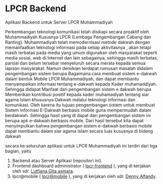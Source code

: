 # LPCR Backend
Aplikasi Backend untuk Server LPCR Muhammadiyah

Perkembangan teknologi komunikasi telah disikapi secara proaktif oleh Muhammadiyah Kususnya LPCR (Lembaga Pengembangan Cabang dan Ranting). Muhammadiyah telah memodernisasi metode dakwah dengan memanfaatkan teknologi informasi pada setiap aktivitasnya , akan tetapi masih terbatas pada media yang umum digunakan oleh masyarakat seperti media sosial, web di Internet dan lain sebagainya, sehingga masih terbatas, parsial dan belum tersebar menyeluruh secara merata kepada semua lapisan masyarakat. Namun demikian terdapat rumusan masalah didalam pengembangan sistem berupa Bagaimana cara membuat sistem e-dakwah dalam bentuk Mobile LPCR Muhammadiyah, dan dapat membantu menyampaikan informasi tentang e-dakwah kepada Kader muhamaddiyah. Sehingga didapat Manfaat dari pengembangan sistem e dakwah berupa Memberikan kontribusi positif kepada kader muhamadiyah tentang siar agama Islam khususnya Dakwah melalui teknologi informasi dan komunikasi. Oleh karena itu tujuan pengembangan sistem  untuk membuat Sistem informasi E-Dakwah berbasis mobile guna mempermudah dalam berdakwah. Sehingga hasil yang di dapat dari pengembangan sistem ini berupa apk e-dakwah berbasis mobile. Dari hasil tersebut kita dapat menyimpulkan bahwa pengembangan sistem e-dakwah berbasis mobile dapat membantu dalam siar agama islam secara luas kususnya di bidang dakwah

secara ke seluruhan aplikasi untuk LPCR Muhammadiyah ini terdiri dari tiga bagian, yaitu
1. Backend atau Server Aplikasi (repositori ini).
2. Frontend dashboard administrator  ( [lpcr-frontend](https://github.com/Lutfiana1805/lpcr-frontend) ), yang di kerjakan oleh sdr. [Lutfiana Gita asmara](https://github.com/Lutfiana1805).
3. lpcr@mobile  ( [lpcr@mobile](https://github.com/Dens02/lpcr_mobile) ), yang di kerjakan oleh sdr. [Denny Alfandy](https://github.com/Dens02).

